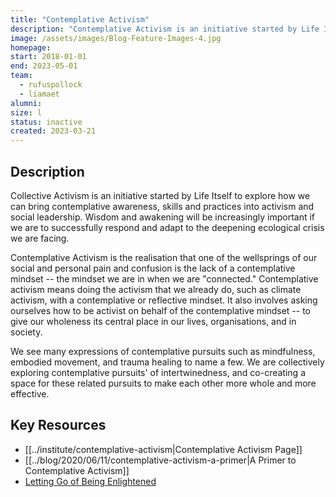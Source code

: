 ```yaml
---
title: "Contemplative Activism"
description: "Contemplative Activism is an initiative started by Life Itself to explore how we can bring contemplative awareness, skills and practices into activism and social leadership."
image: /assets/images/Blog-Feature-Images-4.jpg
homepage:
start: 2018-01-01
end: 2023-05-01
team:
  - rufuspollock
  - liamaet
alumni:
size: l
status: inactive
created: 2023-03-21
---
```


## Description

Collective Activism is an initiative started by Life Itself to explore how we can bring contemplative awareness, skills and practices into activism and social leadership. Wisdom and awakening will be increasingly important if we are to successfully respond and adapt to the deepening ecological crisis we are facing.

Contemplative Activism is the realisation that one of the wellsprings of our social and personal pain and confusion is the lack of a contemplative mindset -- the mindset we are in when we are "connected." Contemplative activism means doing the activism that we already do, such as climate activism, with a contemplative or reflective mindset. It also involves asking ourselves how to be activist on behalf of the contemplative mindset -- to give our wholeness its central place in our lives, organisations, and in society.

We see many expressions of contemplative pursuits such as mindfulness, embodied movement, and trauma healing to name a few. We are collectively exploring contemplative pursuits' of intertwinedness, and co-creating a space for these related pursuits to make each other more whole and more effective.

## Key Resources

- [[../institute/contemplative-activism|Contemplative Activism Page]]
- [[../blog/2020/06/11/contemplative-activism-a-primer|A Primer to Contemplative Activism]]
- [Letting Go of Being Enlightened](https://artearthtech.com/2020/03/25/letting-go-of-being-enlightened/)

